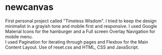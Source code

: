 # newcanvas
First personal project called "Timeless Wisdom". 
I tried to keep the design minimalist in a grayish tone and mobile first and responsive. 
I used Google Material Icons for the hamburger and a Full screen Overlay Navigation for mobile menu.  
I used Pagination for iterating through pages and Flexbox for the Main Content Layout. 
Use of reset.css and HTML, CSS and JavaScript. 
